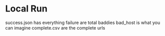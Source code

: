 # Local Run

success.json has everything
failure are total baddies
bad_host is what you can imagine
complete.csv are the complete urls
